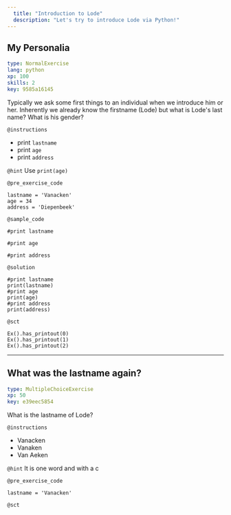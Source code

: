 ```yaml
---
  title: "Introduction to Lode"
  description: "Let's try to introduce Lode via Python!"
---
```


## My Personalia

```yaml
type: NormalExercise 
lang: python
xp: 100 
skills: 2
key: 9585a16145   
```


Typically we ask some first things to an individual when we introduce him or her.
Inherently we already know the firstname (Lode) but what is Lode's last name?
What is his gender?


`@instructions`
-  print `lastname`
-  print `age`
-  print `address`

`@hint`
Use `print(age)`

`@pre_exercise_code`

```{python}
lastname = 'Vanacken'
age = 34
address = 'Diepenbeek'
```

`@sample_code`

```{python}
#print lastname

#print age

#print address
```

`@solution`

```{python}
#print lastname
print(lastname)
#print age
print(age)
#print address
print(address)
```

`@sct`

```{python}
Ex().has_printout(0)
Ex().has_printout(1)
Ex().has_printout(2)
```

---

## What was the lastname again?

```yaml
type: MultipleChoiceExercise 
xp: 50 
key: e39eec5854   
```


What is the lastname of Lode?


`@instructions`
- Vanacken
- Vanaken
- Van Aeken

`@hint`
It is one word and with a c

`@pre_exercise_code`

```{python}
lastname = 'Vanacken'
```

`@sct`

```{python}

```

